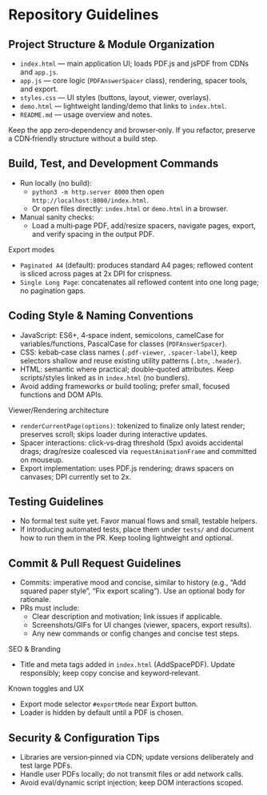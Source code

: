 # Repository Guidelines

## Project Structure & Module Organization
- `index.html` — main application UI; loads PDF.js and jsPDF from CDNs and `app.js`.
- `app.js` — core logic (`PDFAnswerSpacer` class), rendering, spacer tools, and export.
- `styles.css` — UI styles (buttons, layout, viewer, overlays).
- `demo.html` — lightweight landing/demo that links to `index.html`.
- `README.md` — usage overview and notes.

Keep the app zero‑dependency and browser‑only. If you refactor, preserve a CDN‑friendly structure without a build step.

## Build, Test, and Development Commands
- Run locally (no build):
  - `python3 -m http.server 8000` then open `http://localhost:8000/index.html`.
  - Or open files directly: `index.html` or `demo.html` in a browser.
- Manual sanity checks:
  - Load a multi‑page PDF, add/resize spacers, navigate pages, export, and verify spacing in the output PDF.

Export modes
- `Paginated A4` (default): produces standard A4 pages; reflowed content is sliced across pages at 2x DPI for crispness.
- `Single Long Page`: concatenates all reflowed content into one long page; no pagination gaps.

## Coding Style & Naming Conventions
- JavaScript: ES6+, 4‑space indent, semicolons, camelCase for variables/functions, PascalCase for classes (`PDFAnswerSpacer`).
- CSS: kebab‑case class names (`.pdf-viewer`, `.spacer-label`), keep selectors shallow and reuse existing utility patterns (`.btn`, `.header`).
- HTML: semantic where practical; double‑quoted attributes. Keep scripts/styles linked as in `index.html` (no bundlers).
- Avoid adding frameworks or build tooling; prefer small, focused functions and DOM APIs.

Viewer/Rendering architecture
- `renderCurrentPage(options)`: tokenized to finalize only latest render; preserves scroll; skips loader during interactive updates.
- Spacer interactions: click‑vs‑drag threshold (5px) avoids accidental drags; drag/resize coalesced via `requestAnimationFrame` and committed on mouseup.
- Export implementation: uses PDF.js rendering; draws spacers on canvases; DPI currently set to 2x.

## Testing Guidelines
- No formal test suite yet. Favor manual flows and small, testable helpers.
- If introducing automated tests, place them under `tests/` and document how to run them in the PR. Keep tooling lightweight and optional.

## Commit & Pull Request Guidelines
- Commits: imperative mood and concise, similar to history (e.g., “Add squared paper style”, “Fix export scaling”). Use an optional body for rationale.
- PRs must include:
  - Clear description and motivation; link issues if applicable.
  - Screenshots/GIFs for UI changes (viewer, spacers, export results).
  - Any new commands or config changes and concise test steps.

SEO & Branding
- Title and meta tags added in `index.html` (AddSpacePDF). Update responsibly; keep copy concise and keyword‑relevant.

Known toggles and UX
- Export mode selector `#exportMode` near Export button.
- Loader is hidden by default until a PDF is chosen.


## Security & Configuration Tips
- Libraries are version‑pinned via CDN; update versions deliberately and test large PDFs.
- Handle user PDFs locally; do not transmit files or add network calls.
- Avoid eval/dynamic script injection; keep DOM interactions scoped.
